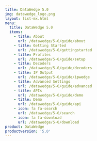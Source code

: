 ```yaml
---
title: DataWedge 5.0
img: datawedge_logo.png
layout: list-mx.html
menu: 
  title: DataWedge 5.0
  items:
    - title: About
      url: /datawedge/5-0/guide/about
    - title: Getting Started
      url: /datawedge/5-0/gettingstarted
    - title: Profiles
      url: /datawedge/5-0/guide/setup
    - title: Decoders
      url: /datawedge/5-0/guide/decoders
    - title: IP Output
      url: /datawedge/5-0/guide/ipwedge
    - title: Advanced Settings
      url: /datawedge/5-0/guide/advanced
    - title: APIs
      url: /datawedge/5-0/guide/demo
    - title: Demo
      url: /datawedge/5-0/guide/api
    - icon: fa fa-search
      url: /datawedge/5-0/search
    - icon: fa fa-download
      url: /datawedge/5-0/download
product: DataWedge
productversion: '5.0'
---
```


